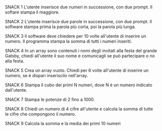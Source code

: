 SNACK 1
L'utente inserisce due numeri in successione, con due prompt. Il softare stampa il maggiore.

SNACK 2
L'utente inserisce due parole in successione, con due prompt. Il software stampa prima la parola più corta, poi la parola più lunga.

SNACK 3
Il software deve chiedere per 10 volte all'utente di inserire un numero. Il programma stampa la somma di tutti i numeri inseriti.

SNACK 4
In un array sono contenuti i nomi degli invitati alla festa del grande Gatsby, chiedi all'utente il suo nome e comunicagli se può partecipare o no alla festa.

SNACK 5 
Crea un array vuoto. Chiedi per 6 volte all'utente di inserire un numero, se è dispari inseriscilo nell'array.

SNACK 6
Stampa il cubo dei primi N numeri, dove N è un numero indicato dall'utente.

SNACK 7
Stampa le potenze di 2 fino a 1000.

SNACK 8
Chiedi un numero di 4 cifre all'utente e calcola la somma di tutte le cifre che compongono il numero.

SNACK 9
Calcola la somma e la media dei primi 10 numeri